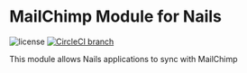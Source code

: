 # MailChimp Module for Nails

![license](https://img.shields.io/badge/license-MIT-green.svg)
[![CircleCI branch](https://img.shields.io/circleci/project/github/nails/module-mailchimp.svg)](https://circleci.com/gh/nails/module-mailchimp)

This module allows Nails applications to sync with MailChimp
